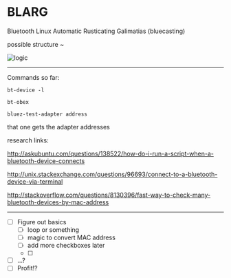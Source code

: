 BLARG
=====

Bluetooth Linux Automatic Rusticating Galimatias (bluecasting)

possible structure ~

![logic](https://raw.github.com/mateosalta/BLARG/master/blarg.jpg)

------

Commands so far:

    bt-device -l
    
    bt-obex    

    bluez-test-adapter address 

that one gets the adapter addresses



research links:

http://askubuntu.com/questions/138522/how-do-i-run-a-script-when-a-bluetooth-device-connects

http://unix.stackexchange.com/questions/96693/connect-to-a-bluetooth-device-via-terminal

http://stackoverflow.com/questions/8130396/fast-way-to-check-many-bluetooth-devices-by-mac-address

------

- [ ] Figure out basics
  - [ ] loop or something
  - [ ] magic to convert MAC address
  - [ ] add more checkboxes later
  - [ ] 
- [ ] ...?
- [ ] Profit!?
